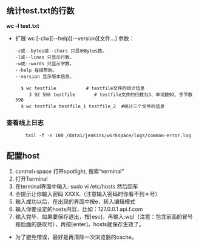 ## 统计test.txt的行数

**wc -l test.txt**

* 扩展
wc [-clw][--help][--version][文件...]
参数：
    ```
    -c或--bytes或--chars 只显示Bytes数。
    -l或--lines 只显示行数。
    -w或--words 只显示字数。
    --help 在线帮助。
    --version 显示版本信息。
    ```

        $ wc testfile           # testfile文件的统计信息
           3 92 598 testfile       # testfile文件的行数为3、单词数92、字节数598
        $ wc testfile testfile_1 testfile_2  #统计三个文件的信息


### 查看线上日志

           tail -f -n 100 /data1/jenkins/workspace/logs/common-error.log

## 配置host

1. control+space  打开spotlight, 搜索“terminal”
2. 打开Terminal
3. 在terminal界面中输入: sudo vi /etc/hosts   然后回车
4. 会提示让你输入密码 XXXX.（注意输入密码时你看不到＊号）
5. 输入成功以后，在出现的界面中按e，转入编辑模式
6. 输入你要设定的hosts内容，比如：127.0.0.1  api.f.com
7. 输入完毕，如果要保存退出，按[esc]，再输入:wq!（注意：包含前面的冒号和后面的感叹号），再按[enter]，hosts就保存生效了。

* 为了避免错误，最好是再清除一次浏览器的cache。
